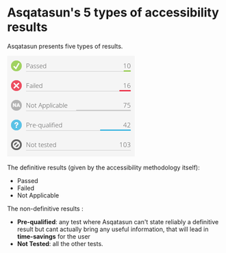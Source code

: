 # Asqatasun's 5 types of accessibility results

Asqatasun presents five types of results.

![](Images/screenshot_20150307_ASQATASUN_5_types_of_result.png)

The definitive results (given by the accessibility methodology itself):

* Passed
* Failed
* Not Applicable

The non-definitive results :

* **Pre-qualified**: any test where Asqatasun can't state reliably a definitive result
but cant actually bring any useful information, that will lead in **time-savings** for
the user
* **Not Tested**: all the other tests.

